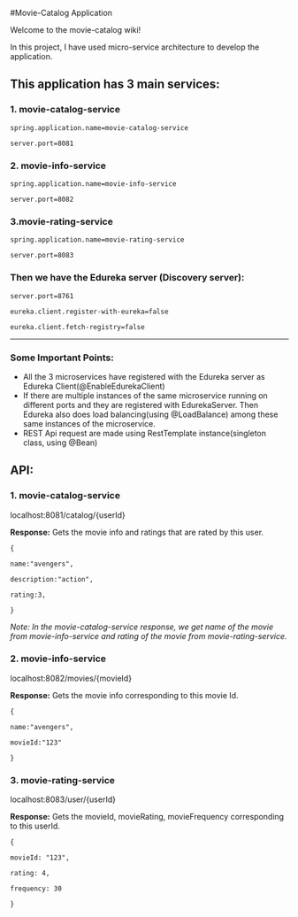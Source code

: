 #Movie-Catalog Application

Welcome to the movie-catalog wiki!

In this project, I have used micro-service architecture to develop the application.

## This application has 3 main services:
### 1. movie-catalog-service
`spring.application.name=movie-catalog-service`

`server.port=8081 `

### 2. movie-info-service
`spring.application.name=movie-info-service`

`server.port=8082`

### 3.movie-rating-service
`spring.application.name=movie-rating-service`

`server.port=8083`

### Then we have the **Edureka server** (Discovery server):
`server.port=8761`

`eureka.client.register-with-eureka=false`

`eureka.client.fetch-registry=false`

***

### Some Important Points:
* All the 3 microservices have registered with the Edureka server as Edureka Client(@EnableEdurekaClient)
* If there are multiple instances of the same microservice running on different ports and they are registered with EdurekaServer. Then Edureka also does load balancing(using @LoadBalance) among these same instances of the microservice.
* REST Api request are made using RestTemplate instance(singleton class, using @Bean)

## API:
### 1. movie-catalog-service

localhost:8081/catalog/{userId}

**Response:** Gets the movie info and ratings that are rated by this user.

`{`

`name:"avengers",`

`description:"action",`

`rating:3,`

`}`

_Note: In the movie-catalog-service response, we get name of the movie from movie-info-service and rating of the movie from movie-rating-service._

### 2. movie-info-service

localhost:8082/movies/{movieId}

**Response:** Gets the movie info corresponding to this movie Id.

`{`

`name:"avengers",`

`movieId:"123"`

`}`


### 3. movie-rating-service

localhost:8083/user/{userId}

**Response:** Gets the movieId, movieRating, movieFrequency corresponding to this userId.

`{`

`movieId: "123",`

`rating: 4,`

`frequency: 30`

`}`

